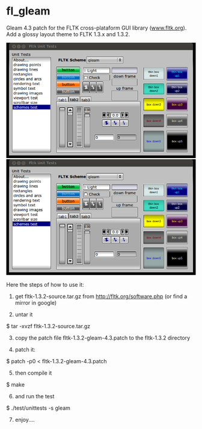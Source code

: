 fl_gleam
========

Gleam 4.3 patch for the FLTK cross-plataform GUI library (www.fltk.org). Add a glossy layout theme to FLTK 1.3.x and 1.3.2. 

![Gleam screenshot](https://github.com/eetorres/fl_gleam/blob/master/gleam.png "Gleam screenshot")
![Gleam screenshot](https://github.com/eetorres/fl_gleam/blob/master/gleam.png)


Here the steps of how to use it:


1) get fltk-1.3.2-source.tar.gz from http://fltk.org/software.php (or find a mirror in google)

2) untar it

$ tar -xvzf fltk-1.3.2-source.tar.gz

3) copy the patch file fltk-1.3.2-gleam-4.3.patch to the fltk-1.3.2 directory

4) patch it:

$ patch -p0 < fltk-1.3.2-gleam-4.3.patch

5) then compile it

$ make

6) and run the test

$ ./test/unittests -s gleam

7) enjoy....

